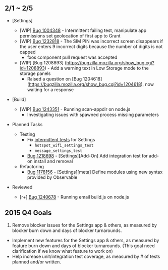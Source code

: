 ## 2/1 ~ 2/5

- [Settings]
	- [WIP] [Bug 1004348](https://bugzilla.mozilla.org/show_bug.cgi?id=1004348) - Intermittent failing test, manipulate app permissions set geolocation of first app to Grant
	- [WIP] [Bug 1232818](https://bugzilla.mozilla.org/show_bug.cgi?id=1232818) - The SIM PIN was incorrect screen disappears if the user enters 9 incorrect digits because the number of digits is not capped
		- fxos component pull request was accepted
	- [WIP] [Bug 1208893] (https://bugzilla.mozilla.org/show_bug.cgi?id=1208893) - Add a warning text in Low Storage mode to the storage panels
		- Raised a question on [Bug 1204618] (https://bugzilla.mozilla.org/show_bug.cgi?id=1204618), now waiting for a response

- [Build]
	- [WIP] [Bug 1243351](https://bugzilla.mozilla.org/show_bug.cgi?id=1243351) - Running scan-appdir on node.js
		- Investigating issues with spawned process missing parameters

- Planned Tasks
	- Testing
		- Fix [intermittent tests](https://github.com/mozilla-b2g/gaia/blob/master/shared/test/integration/tbpl-manifest.json#L54) for Settings
			- `hotspot_wifi_settings_test`
			- `message_settings_test`
		- [Bug 1218698](https://bugzilla.mozilla.org/show_bug.cgi?id=1218698) - [Settings][Add-On] Add integration test for add-on install and removal
	- Refactoring
		- [Bug 1178156](https://bugzilla.mozilla.org/show_bug.cgi?id=1178156) - [Settings][meta] Define modules using new syntax provided by Observable

- Reviewed
	- [r+] [Bug 1240678](https://bugzilla.mozilla.org/show_bug.cgi?id=1240678) - Running email build.js on node.js

## 2015 Q4 Goals

1. Remove blocker issues for the Settings app & others, as measured by blocker burn down and days of blocker turnarounds.
- Implement new features for the Settings app & others, as measured by feature burn down and days of blocker turnarounds. (This goal need clarification if we know what feature to work on)
- Help increase unit/integration test coverage, as measured by # of tests planned and/or written.
